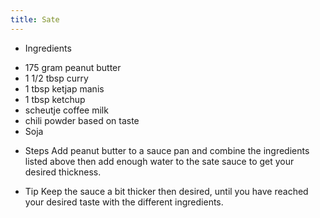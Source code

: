 ```yaml
---
title: Sate
---
```


* Ingredients
- 175 gram peanut butter
- 1 1/2 tbsp curry
- 1 tbsp ketjap manis
- 1 tbsp ketchup
- scheutje coffee milk
- chili powder based on taste
- Soja

* Steps
Add peanut butter to a sauce pan and combine the ingredients listed above then add enough water to the sate sauce to get your desired thickness.

* Tip
Keep the sauce a bit thicker then desired, until you have reached your desired taste with the different ingredients.
